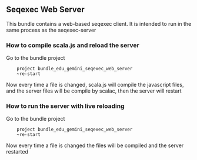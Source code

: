 ## Seqexec Web Server

This bundle contains a web-based seqexec client. It is intended to run in the same process as the seqexec-server

### How to compile scala.js and reload the server

Go to the bundle project

```
    project bundle_edu_gemini_seqexec_web_server
    ~re-start
```

Now every time a file is changed, scala.js will compile the javascript files, and the server files will be compile by scalac, then the server will restart

### How to run the server with live reloading

Go to the bundle project

```
    project bundle_edu_gemini_seqexec_web_server
    ~re-start
```

Now every time a file is changed the files will be compiled and the server restarted

